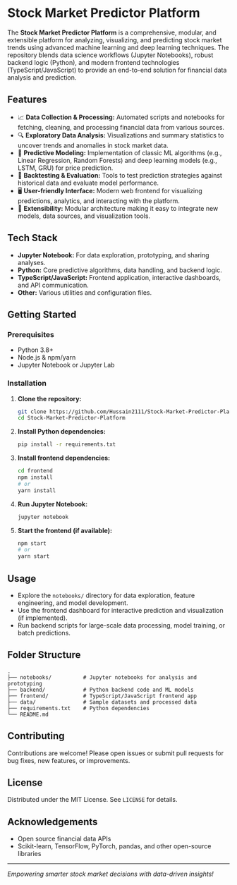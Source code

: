 # Stock Market Predictor Platform

The **Stock Market Predictor Platform** is a comprehensive, modular, and extensible platform for analyzing, visualizing, and predicting stock market trends using advanced machine learning and deep learning techniques. The repository blends data science workflows (Jupyter Notebooks), robust backend logic (Python), and modern frontend technologies (TypeScript/JavaScript) to provide an end-to-end solution for financial data analysis and prediction.

## Features

- 📈 **Data Collection & Processing:** Automated scripts and notebooks for fetching, cleaning, and processing financial data from various sources.
- 🔍 **Exploratory Data Analysis:** Visualizations and summary statistics to uncover trends and anomalies in stock market data.
- 🤖 **Predictive Modeling:** Implementation of classic ML algorithms (e.g., Linear Regression, Random Forests) and deep learning models (e.g., LSTM, GRU) for price prediction.
- 🧪 **Backtesting & Evaluation:** Tools to test prediction strategies against historical data and evaluate model performance.
- 🖥️ **User-friendly Interface:** Modern web frontend for visualizing predictions, analytics, and interacting with the platform.
- 🔌 **Extensibility:** Modular architecture making it easy to integrate new models, data sources, and visualization tools.

## Tech Stack

- **Jupyter Notebook:** For data exploration, prototyping, and sharing analyses.
- **Python:** Core predictive algorithms, data handling, and backend logic.
- **TypeScript/JavaScript:** Frontend application, interactive dashboards, and API communication.
- **Other:** Various utilities and configuration files.

## Getting Started

### Prerequisites

- Python 3.8+
- Node.js & npm/yarn
- Jupyter Notebook or Jupyter Lab

### Installation

1. **Clone the repository:**
   ```bash
   git clone https://github.com/Hussain2111/Stock-Market-Predictor-Platform.git
   cd Stock-Market-Predictor-Platform
   ```

2. **Install Python dependencies:**
   ```bash
   pip install -r requirements.txt
   ```

3. **Install frontend dependencies:**
   ```bash
   cd frontend
   npm install
   # or
   yarn install
   ```

4. **Run Jupyter Notebook:**
   ```bash
   jupyter notebook
   ```

5. **Start the frontend (if available):**
   ```bash
   npm start
   # or
   yarn start
   ```

## Usage

- Explore the `notebooks/` directory for data exploration, feature engineering, and model development.
- Use the frontend dashboard for interactive prediction and visualization (if implemented).
- Run backend scripts for large-scale data processing, model training, or batch predictions.

## Folder Structure

```
.
├── notebooks/          # Jupyter notebooks for analysis and prototyping
├── backend/            # Python backend code and ML models
├── frontend/           # TypeScript/JavaScript frontend app
├── data/               # Sample datasets and processed data
├── requirements.txt    # Python dependencies
└── README.md
```

## Contributing

Contributions are welcome! Please open issues or submit pull requests for bug fixes, new features, or improvements.

## License

Distributed under the MIT License. See `LICENSE` for details.

## Acknowledgements

- Open source financial data APIs
- Scikit-learn, TensorFlow, PyTorch, pandas, and other open-source libraries

---

*Empowering smarter stock market decisions with data-driven insights!*
